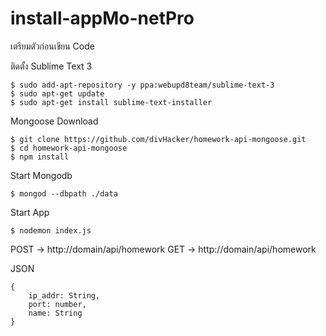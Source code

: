 # install-appMo-netPro
เตรียมตัวก่อนเขียน Code

ติดตั้ง Sublime Text 3
```
$ sudo add-apt-repository -y ppa:webupd8team/sublime-text-3
$ sudo apt-get update
$ sudo apt-get install sublime-text-installer
```
Mongoose
Download
```
$ git clone https://github.com/divHacker/homework-api-mongoose.git
$ cd homework-api-mongoose
$ npm install
```

Start Mongodb
```
$ mongod --dbpath ./data
```

Start App
```
$ nodemon index.js
```

POST -> http://domain/api/homework
GET -> http://domain/api/homework

JSON
```
{
	ip_addr: String,
	port: number,
	name: String
}
```
